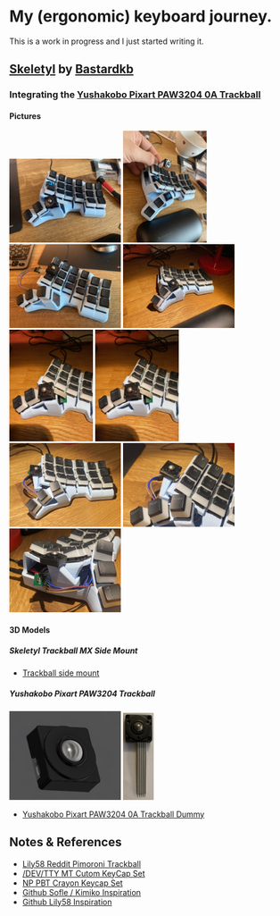 # My (ergonomic) keyboard journey. 

This is a work in progress and I just started writing it. 
## [Skeletyl](https://github.com/Bastardkb/Skeletyl) by [Bastardkb](https://github.com/Bastardkb/)

### Integrating the [Yushakobo Pixart PAW3204 0A Trackball](https://blog-eng.yushakobo.jp/entry/2020/04/01/151617)

#### Pictures

<img src="boards\bk-boards\skeletyl\pictures\photo_2021-10-17_08-55-24.jpg" width="200">
<img src="boards\bk-boards\skeletyl\pictures\photo_2021-10-17_08-55-34.jpg" width="150">
<img src="boards\bk-boards\skeletyl\pictures\photo_2021-10-17_08-55-35.jpg" width="200">
<img src="boards\bk-boards\skeletyl\pictures\photo_2021-10-17_08-55-36.jpg" width="200">
<img src="boards\bk-boards\skeletyl\pictures\photo_2021-10-17_08-55-37.jpg" width="150">
<img src="boards\bk-boards\skeletyl\pictures\photo_2021-10-17_08-55-39.jpg" width="150">
<img src="boards\bk-boards\skeletyl\pictures\photo_2021-10-17_09-18-31.jpg" width="200">
<img src="boards\bk-boards\skeletyl\pictures\photo_2021-10-17_09-18-32.jpg" width="200">
<img src="boards\bk-boards\skeletyl\pictures\photo_2021-10-17_09-18-34.jpg" width="200">

#### 3D Models

##### Skeletyl Trackball MX Side Mount
- [Trackball side mount](https://a360.co/3j9Dhkv)

##### Yushakobo Pixart PAW3204 Trackball

<img src="things\Yushakobo Pixart PAW3204 0A\Yushakobo Pixart PAW3204 0A Trackball.jpg" width="200">
<img src="things\Yushakobo Pixart PAW3204 0A\top.jpg" width="55">

- [Yushakobo Pixart PAW3204 0A Trackball Dummy](https://a360.co/3vrXreA)

## Notes & References

- [Lily58 Reddit Pimoroni Trackball](https://www.reddit.com/r/ErgoMechKeyboards/comments/orh0et/lily58_with_pimoroni_trackball_and_tilttent/)
- [/DEV/TTY MT Cutom KeyCap Set](https://drop.com/buy/drop-matt3o-devtty-custom-keycap-set/details#details)
- [NP PBT Crayon Keycap Set](https://keycapsss.com/keyboard-parts/keycaps/146/np-pbt-crayon-keycap-set-ansi)
- [Github Sofle / Kimiko Inspiration](https://github.com/foureight84/sofle-keyboard-pimoroni)
- [Github Lily58 Inspiration](https://github.com/dtwright/lily58-mods)
  